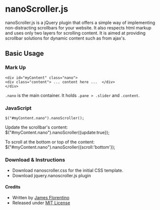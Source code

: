 # nanoScroller.js
nanoScroller.js is a jQuery plugin that offers a simple way of implementing non-distracting scrollbars for your website. It also respects html markup and uses only two layers for scrolling content. It is aimed at providing scrollbar solutions for dynamic content such as from ajax's.

## Basic Usage

### Mark Up
    <div id="myContent" class="nano">
    <div class="content"> ... content here ...  </div> 
    </div>
    
`.nano` is the main container. It holds `.pane > .slider` and `.content`.

### JavaScript
    $("#myContent.nano").nanoScroller();

Update the scrollbar's content:
    $("#myContent.nano").nanoScroller({update:true});

To scroll at the bottom or top of the content:
    $("#myContent.nano").nanoScroller({scroll:'bottom'});

### Download & Instructions
- Download nanoscroller.css for the initial CSS template.
- Download jquery.nanoscroller.js plugin

#### Credits
- Written by [James Florentino](http://jamesflorentino.com)
- Released under [MIT License](http://www.opensource.org/licenses/mit-license.php)
